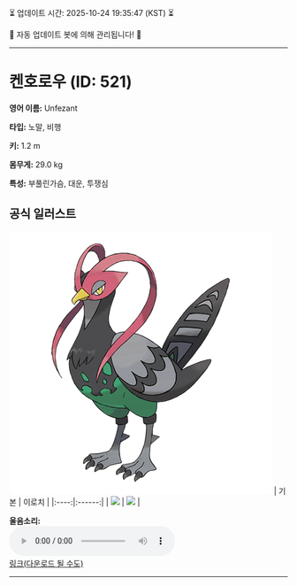 
⏳ 업데이트 시간: 2025-10-24 19:35:47 (KST) ⏳

🤖 자동 업데이트 봇에 의해 관리됩니다! 🤖

---

# 켄호로우 (ID: 521)
**영어 이름:** Unfezant

**타입:** 노말, 비행

**키:** 1.2 m

**몸무게:** 29.0 kg

**특성:** 부풀린가슴, 대운, 투쟁심

## 공식 일러스트
![](https://raw.githubusercontent.com/PokeAPI/sprites/master/sprites/pokemon/other/official-artwork/521.png)
| 기본 | 이로치 |
|:----:|:------:|
| <img src="http://play.pokemonshowdown.com/sprites/ani/unfezant.gif" width="200"> | <img src="http://play.pokemonshowdown.com/sprites/ani-shiny/unfezant.gif" width="200"> |

**울음소리:**<br><audio controls src="https://raw.githubusercontent.com/PokeAPI/cries/main/cries/pokemon/latest/521.ogg"></audio><br> [링크(다운로드 될 수도)](https://raw.githubusercontent.com/PokeAPI/cries/main/cries/pokemon/latest/521.ogg)


---
